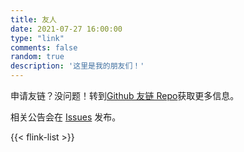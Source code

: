 ```yaml
---
title: 友人
date: 2021-07-27 16:00:00
type: "link"
comments: false
random: true
description: '这里是我的朋友们！' 
---
```


申请友链？没问题！转到[Github 友链 Repo](https://github.com/GrassBlock1/Friend-of-mine)获取更多信息。

相关公告会在 [Issues](https://github.com/GrassBlock1/Friend-of-mine/issues) 发布。

{{< flink-list >}}